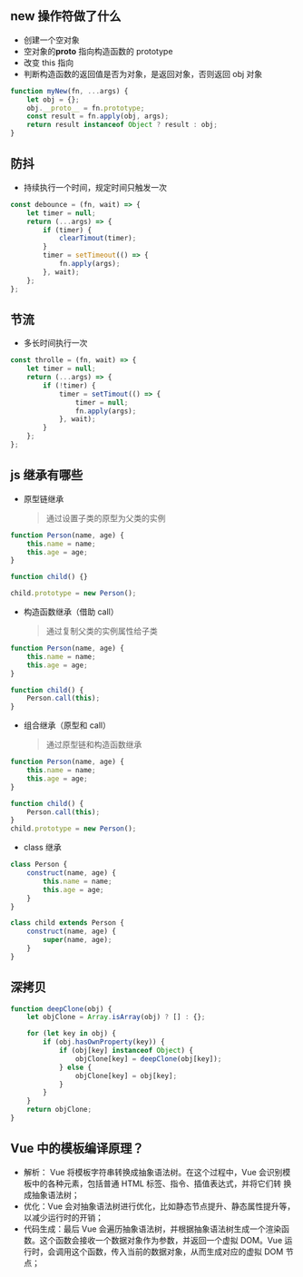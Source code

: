 ## new 操作符做了什么

-   创建一个空对象
-   空对象的**proto** 指向构造函数的 prototype
-   改变 this 指向
-   判断构造函数的返回值是否为对象，是返回对象，否则返回 obj 对象

```js
function myNew(fn, ...args) {
	let obj = {};
	obj.__proto__ = fn.prototype;
	const result = fn.apply(obj, args);
	return result instanceof Object ? result : obj;
}
```

## 防抖

-   持续执行一个时间，规定时间只触发一次

```js
const debounce = (fn, wait) => {
	let timer = null;
	return (...args) => {
		if (timer) {
			clearTimout(timer);
		}
		timer = setTimeout(() => {
			fn.apply(args);
		}, wait);
	};
};
```

## 节流

-   多长时间执行一次

```js
const throlle = (fn, wait) => {
	let timer = null;
	return (...args) => {
		if (!timer) {
			timer = setTimout(() => {
				timer = null;
				fn.apply(args);
			}, wait);
		}
	};
};
```

## js 继承有哪些

-   原型链继承
    > 通过设置子类的原型为父类的实例

```js
function Person(name, age) {
	this.name = name;
	this.age = age;
}

function child() {}

child.prototype = new Person();
```

-   构造函数继承（借助 call）
    > 通过复制父类的实例属性给子类

```js
function Person(name, age) {
	this.name = name;
	this.age = age;
}

function child() {
	Person.call(this);
}
```

-   组合继承（原型和 call）
    > 通过原型链和构造函数继承

```js
function Person(name, age) {
	this.name = name;
	this.age = age;
}

function child() {
	Person.call(this);
}
child.prototype = new Person();
```

-   class 继承

```js
class Person {
	construct(name, age) {
		this.name = name;
		this.age = age;
	}
}

class child extends Person {
	construct(name, age) {
		super(name, age);
	}
}
```

## 深拷贝

```js
function deepClone(obj) {
	let objClone = Array.isArray(obj) ? [] : {};

	for (let key in obj) {
		if (obj.hasOwnProperty(key)) {
			if (obj[key] instanceof Object) {
				objClone[key] = deepClone(obj[key]);
			} else {
				objClone[key] = obj[key];
			}
		}
	}
	return objClone;
}
```

## Vue 中的模板编译原理？

-   解析： Vue 将模板字符串转换成抽象语法树。在这个过程中，Vue 会识别模板中的各种元素，包括普通 HTML 标签、指令、插值表达式，并将它们转 换成抽象语法树；
-   优化：Vue 会对抽象语法树进行优化，比如静态节点提升、静态属性提升等，以减少运行时的开销；
-   代码生成：最后 Vue 会遍历抽象语法树，并根据抽象语法树生成一个渲染函数。这个函数会接收一个数据对象作为参数，并返回一个虚拟 DOM。Vue 运行时，会调用这个函数，传入当前的数据对象，从而生成对应的虚拟 DOM 节点；
